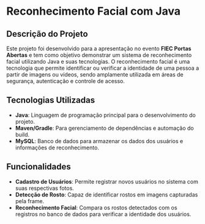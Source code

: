 # Reconhecimento Facial com Java

## Descrição do Projeto
Este projeto foi desenvolvido para a apresentação no evento **FIEC Portas Abertas** e tem como objetivo demonstrar um sistema de reconhecimento facial utilizando Java e suas tecnologias. O reconhecimento facial é uma tecnologia que permite identificar ou verificar a identidade de uma pessoa a partir de imagens ou vídeos, sendo amplamente utilizada em áreas de segurança, autenticação e controle de acesso.

## Tecnologias Utilizadas
- **Java**: Linguagem de programação principal para o desenvolvimento do projeto.
- **Maven/Gradle**: Para gerenciamento de dependências e automação do build.
- **MySQL**: Banco de dados para armazenar os dados dos usuários e informações de reconhecimento.
  
## Funcionalidades
- **Cadastro de Usuários**: Permite registrar novos usuários no sistema com suas respectivas fotos.
- **Detecção de Rosto**: Capaz de identificar rostos em imagens capturadas pela frame.
- **Reconhecimento Facial**: Compara os rostos detectados com os registros no banco de dados para verificar a identidade dos usuários.
  
